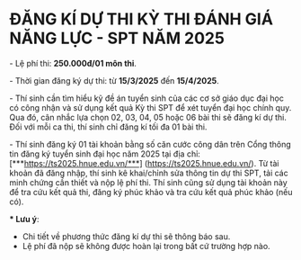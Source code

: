 # ĐĂNG KÍ DỰ THI KỲ THI ĐÁNH GIÁ NĂNG LỰC - SPT NĂM 2025

\- Lệ phí thi: **250.000đ/01 môn thi**.

\- Thời gian đăng ký dự thi: từ **15/3/2025** đến **15/4/2025**.

\- Thí sinh cần tìm hiểu kỹ đề án tuyển sinh của các cơ sở giáo dục đại học có công nhận và sử dụng kết quả Kỳ thi SPT để xét tuyển đại học chính quy. Qua đó, cân nhắc lựa chọn 02, 03, 04, 05 hoặc 06 bài thi sẽ đăng kí dự thi. Đối với mỗi ca thi, thí sinh chỉ đăng kí tối đa 01 bài thi. 

\- Thí sinh đăng ký 01 tài khoản bằng số căn cước công dân trên Cổng thông tin đăng ký tuyển sinh đại học năm 2025 tại địa chỉ: [***https://ts2025.hnue.edu.vn/***] (https://ts2025.hnue.edu.vn/). Từ tài khoản đã đăng nhập, thí sinh kê khai/chỉnh sửa thông tin dự thi SPT, tải các minh chứng cần thiết và nộp lệ phí thi. Thí sinh cũng sử dụng tài khoản này để tra cứu kết quả thi, đăng ký phúc khảo và tra cứu kết quả phúc khảo (nếu có).

**\* Lưu ý**: 
- Chi tiết về phương thức đăng kí dự thi sẽ thông báo sau.
- Lệ phí đã nộp sẽ không được hoàn lại trong bất cứ trường hợp nào.